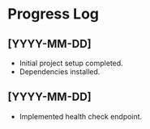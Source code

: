 # Progress Log

## [YYYY-MM-DD]
- Initial project setup completed.
- Dependencies installed.

## [YYYY-MM-DD]
- Implemented health check endpoint.



